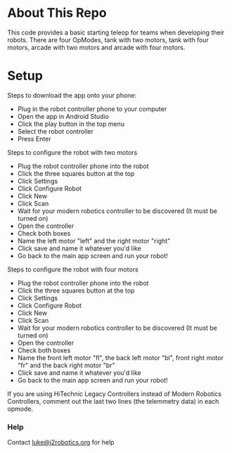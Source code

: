 # About This Repo

This code provides a basic starting teleop for teams when developing their robots. There are four OpModes, tank with two motors, tank with four motors, arcade with two motors and arcade with four motors. 
# Setup
Steps to download the app onto your phone:

-   Plug in the robot controller phone to your computer
-   Open the app in Android Studio
-   Click the play button in the top menu
-   Select the robot controller
-   Press Enter

Steps to configure the robot with two motors
-   Plug the robot controller phone into the robot
-   Click the three squares button at the top
-   Click Settings
-   Click Configure Robot
-   Click New
-   Click Scan
-   Wait for your modern robotics controller to be discovered (It must be turned on)
-   Open the controller
-   Check both boxes
-   Name the left motor "left" and the right motor "right"
-   Click save and name it whatever you'd like
-   Go back to the main app screen and run your robot!

Steps to configure the robot with four motors
-   Plug the robot controller phone into the robot
-   Click the three squares button at the top
-   Click Settings
-   Click Configure Robot
-   Click New
-   Click Scan
-   Wait for your modern robotics controller to be discovered (It must be turned on)
-   Open the controller
-   Check both boxes
-   Name the front left motor "fl", the back left motor "bl", front right motor "fr" and the back right motor "br"
-   Click save and name it whatever you'd like
-   Go back to the main app screen and run your robot!


If you are using HiTechnic Legacy Controllers instead of Modern Robotics Controllers, comment out the last two lines (the telemmetry data) in each opmode.

### Help
Contact luke@i2robotics.org for help

